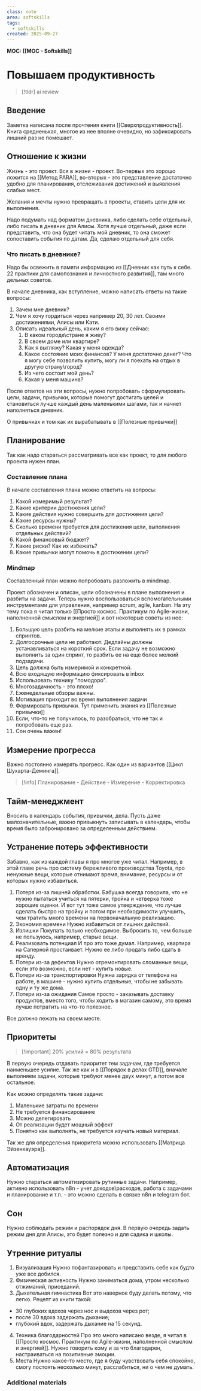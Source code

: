 ```yaml
---
class: note
area: softskills
tags:
  - softskills
created: 2025-09-27
---
```

**MOC: [[MOC - Softskills]]**

# Повышаем продуктивность

> [!tldr] ai review
> 

## Введение

Заметка написана после прочтения книги [[Сверхпродуктивность]]. Книга средненькая, многое из нее вполне очевидно, но зафиксировать лишний раз не помешает.

## Отношение к жизни

Жизнь - это проект. Вся в жизни - проект. Во-первых это хорошо ложится на [[Метод PARA]], во-вторых - это представление достаточно удобно для планирования, отслеживания достижений и выявления слабых мест.

Желания и мечты нужно превращать в проекты, ставить цели для их выполнения.

Надо подумать над форматом дневника, либо сделать себе отдельный, либо писать в дневник для Алисы. Хотя лучше отдельный, даже если представить, что она будет читать мой дневник, то она сможет сопоставить события по датам. Да, сделаю отдельный для себя.

### Что писать в дневнике?

Надо бы освежить в памяти информацию из [[Дневник как путь к себе. 22 практики для самопознания и личностного развития]], там много дельных советов.

В начале дневника, как вступление, можно написать ответы на такие вопросы:
1. Зачем мне дневник?
2. Чем я хочу гордиться через например 20, 30 лет. Своими достижениями, Алисы или Кати.
3. Описать идеальный день, каким я его вижу сейчас:
	1. В каком городе\стране я живу?
	2. В своем доме или квартире?
	3. Как я выгляжу? Какая у меня одежда?
	4. Какое состояние моих финансов? У меня достаточно денег? Что я могу себе позволить купить, могу ли я поехать на отдых в другую страну\город?
	5. Из чего состоит мой день?
	6. Какая у меня машина?

После ответов на эти вопросы, нужно попробовать сформулировать цели, задачи, привычки, которые помогут достигать целей и становиться лучше каждый день маленькими шагами, так и начнет наполняться дневник.

О привычках и том как их вырабатывать в [[Полезные привычки]]

## Планирование

Так как надо стараться рассматривать все как проект, то для любого проекта нужен план.

### Составление плана

В начале составления плана можно ответить на вопросы:
1. Какой измеримый результат?
2. Какие критерии достижения цели?
3. Какие действия нужно совершить для достижения цели?
4. Какие ресурсы нужны?
5. Сколько времени требуется для достижения цели, выполнения отдельных действий?
6. Какой финансовый бюджет?
7. Какие риски? Как их избежать?
8. Какие привычки могут помочь в достижении цели?

### Mindmap

Составленный план можно попробовать разложить в mindmap.

Проект обозначен и описан, цели обозначены в плане выполнения и разбиты на задачи. Теперь нужно воспользоваться вспомогательными инструментами для управления, например scrum, agile, kanban. На эту тему пока я читал только [[Просто космос. Практикум по Agile-жизни, наполненной смыслом и энергией]] и вот некоторые советы из нее:
1. Большую цель разбить на мелкие этапы и выполнять их в рамках спринтов.
2. Долгосрочные цели не работают. Дедлайны должны устанавливаться на короткий срок. Если задачу не возможно выполнить за один спринт, то разбить ее на еще более мелкий подзадачи.
3. Цель должна быть измеримой и конкретной.
4. Всю входящую информацию фиксировать в inbox
5. Использовать технику "помодоро".
6. Многозадачность - это плохо!
7. Еженедельные обзоры важны.
8. Мотивация приходит во время выполнения задачи
9. Формировать привычки. Тут применить знания из [[Полезные привычки]]
10. Если, что-то не получилось, то разобраться, что не так и попробовать еще раз.
11. Сон очень важен!

## Измерение прогресса

Важно постоянно измерять прогресс. Как один из вариантов [[Цикл Шухарта-Деминга]].

> [!info] Планирование - Действие - Измерение - Корректировка

## Тайм-менеджмент

Вносить в календарь события, привычки, дела. Пусть даже малозначительные, важно привыкнуть записывать в календарь, чтобы время было забронировано за определенным действием.

## Устранение потерь эффективности

Забавно, как из каждой главы я про многое уже читал. Например, в этой главе речь про систему бережливого производства Toyota, про ненужные вещи, которые отнимают время, внимание, ресурсы и от которых нужно избавиться.
1. Потеря из-за лишней обработки.
Бабушка всегда говорила, что не нужно пытаться учиться на пятерки, тройка и четверка тоже хорошие оценки. И вот тут тоже самое утверждение, что лучше сделать быстро на тройку и потом при необходимости улучшить, чем тратить много времени на первоначальную реализацию.
2. Экономия времени
Нужно избавиться от лишних действий.
3. Излишки
Покупать только необходимое. Выбросить то, чем больше не пользуюсь, например, старые вещи.
4. Реализовать потенциал
И про это тоже думал. Например, квартира на Саперной простаивает. Нужно ее либо продать либо сдать в аренду.
5. Потери из-за дефектов
Нужно отремонтировать сломанные вещи, если это возможно, если нет - купить новые.
6. Потери из-за транспортировки
Нужна зарядка от телефона на работе, в машине - нужно купить отдельные, чтобы не забывать одну и ту же дома.
7. Потери из-за ожидания
Самое просто - заказывать доставку продуктов, вместо того, чтобы ходить в магазин самому, это время лучше потратить на что-то полезное.

Все должно лежать на своем месте.

## Приоритеты

> [!important] 20% усилий = 80% результата

В первую очередь отдавать приоритет тем задачам, где требуется наименьшее усилие. Так же как и в [[Порядок в делах GTD]], вначале выполняем задачи, которые требуют менее двух минут, а потом все остальное.

Как можно определять такие задачи:
1. Маленькие затраты по времени
2. Не требуется финансирование
3. Можно делегировать
4. От реализации будет мощный эффект
5. Понятно как выполнять, не требуется изучать новый материал.

Так же для определения приоритета можно использовать [[Матрица Эйзенхауэра]].

## Автоматизация

Нужно стараться автоматизировать рутинные задачи. Например, активно использовать n8n - учет доходов\расходов, работа с задачами и планирование и т.п. - это можно сделать в связке n8n и telegram бот.

## Сон

Нужно соблюдать режим и распорядок дня. В первую очередь задать режим дня для Алисы, это будет полезно и для садика и школы.

## Утренние ритуалы

1. Визуализация
Нужно пофантазировать и представить себе как будто уже все добился.
2. Физическая активность
Нужно заниматься дома, утром несколько отжиманий, приседаний.
3. Дыхательная гимнастика
Вот это наверное буду делать потому, что легко.
Рецепт из книги такой:
- 30 глубоких вдохов через нос и выдохов через рот;
- после 30 вдоха задержать дыхание;
- глубокий вдох, задержать дыхание на 15 секунд.
4. Техника благодарностей
Про это много написано везде, я читал в [[Просто космос. Практикум по Agile-жизни, наполненной смыслом и энергией]]. Нужно говорить кому и за что благодарен, настраиваться на позитивные эмоции.
5. Места
Нужно какое-то место, где я буду чувствовать себя спокойно, смогу постоять несколько минут, расслабиться, ни о чем не думать.






### Additional materials